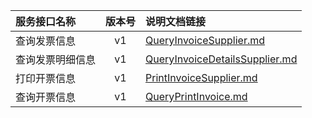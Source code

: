   
| 服务接口名称 | 版本号 | 说明文档链接 |  
| :----------------- | :-----: | :---------------- |  
| 查询发票信息 | v1 | [QueryInvoiceSupplier.md](https://github.com/Zhang-Monica/gitMd/blob/master/EpeisSupp/SuppInvoiceServer/QueryInvoiceSupplier.md) |  
| 查询发票明细信息 | v1 | [QueryInvoiceDetailsSupplier.md](https://github.com/Zhang-Monica/gitMd/blob/master/EpeisSupp/SuppInvoiceServer/QueryInvoiceDetailsSupplier.md) |  
| 打印开票信息 | v1 | [PrintInvoiceSupplier.md](https://github.com/Zhang-Monica/gitMd/blob/master/EpeisSupp/SuppInvoiceServer/PrintInvoiceSupplier.md) |  
| 查询开票信息 | v1 | [QueryPrintInvoice.md](https://github.com/Zhang-Monica/gitMd/blob/master/EpeisSupp/SuppInvoiceServer/QueryPrintInvoice.md) |  
  

